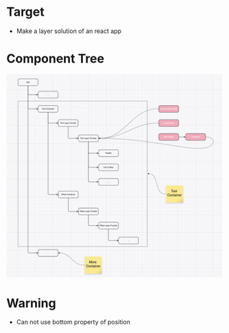 # Target
- Make a layer solution of an react app

# Component Tree
![](./component-tree.jpg)

# Warning
- Can not use bottom property of position